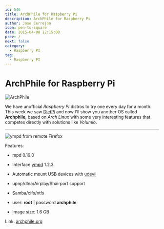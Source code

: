 ```yaml
---
id: 546
title: ArchPhile for Raspberry Pi
description: ArchPhile for Raspberry Pi
author: Jose Cerrejon
icon: pen-to-square
date: 2015-04-08 12:15:00
prev: /
next: false
category:
  - Raspberry PI
tag:
  - Raspberry PI
---
```


# ArchPhile for Raspberry Pi

![ArchPhile](/images/2015/04/archphile_logo.png)

We have unofficial *Raspberry Pi* distros to try one every day for a month. This week we saw [DietPi](/post.php?id=545) and now I'll show you another OS called **Archphile**, based on *Arch Linux* with some very interesting features that competes directly with solutions like *Volumio*.

- - -
![ympd from remote Firefox](/images/2015/04/archphile.png "ympd from remote Firefox")

Features:

* mpd 0.19.0

* Interface [ympd](http://www.ympd.org/) 1.2.3. 

* Automatic mount USB devices with [udevil](http://ignorantguru.github.io/udevil/)

* upnp/dlna/Airplay/Shairport support

* Samba/cifs/ntfs

* user: **root** | password **archphile**

* Image size: 1.6 GB

Link: [archphile.org](http://archphile.org)